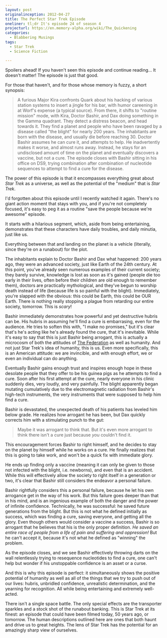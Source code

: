 ```yaml
---
layout: post
originalinception: 2012-04-27
title: The Perfect Star Trek Episode
oneliner: tl;dr It's episode 24 of season 4
projecturl: https://en.memory-alpha.org/wiki/The_Quickening
categories:
  - Blabbering Musings
tags:
  - Star Trek
  - Science Fiction

---
```


Spoilers ahead! If you haven't seen this episode and continue reading... It doesn't matter! The episode is just that good.

For those that haven't, and for those whose memory is fuzzy, a short synopsis:

> A furious Major Kira confronts Quark about his hacking of various station systems to insert a jingle for his bar, with humor careening in at Worf's expense (a typical source). From there, it shifts to "routine mission" mode, with Kira, Doctor Bashir, and Dax doing something in the Gamma quadrant. They detect a distress beacon, and head towards it. They find a planet and people who have been ravaged by a disease called "the blight" for nearly 200 years. The inhabitants are born with the disease, and usually die before reaching 30. Doctor Bashir assumes he can cure it, and attempts to help. He inadvertently makes it worse, and almost runs away. Instead, he stays for an undisclosed amount of time on the planet and eventually discovers a vaccine, but not a cure. The episode closes with Bashir sitting in his office on DS9, trying combination after combination of nucleotide sequences to attempt to find a cure for the disease.

The power of this episode is that it encompasses everything great about _Star Trek_ as a universe, as well as the potential of the "medium" that is _Star Trek_.

I'd forgotten about this episode until I recently watched it again. There's no giant action moment that stays with you, and if you're not completely focused, it's easy to peg it as a routine "save the people because we're awesome" episode.

It starts with a hilarious segment, which, aside from being entertaining, demonstrates that these characters have daily troubles, and daily minutia, just like us.

Everything between that and landing on the planet is a vehicle (literally, since they're on a runabout) for the plot.

The inhabitants explain to Doctor Bashir and Dax what happened: 200 years ago, they were an advanced society, just like Earth of the 24th century. At this point, you've already seen numerous examples of their current society; they barely survive, knowledge is lost as soon as it's gained (people die too early in their lives, often before their children are old enough to remember them), doctors are practically mythological, and they've begun to worship death instead of life (because life is so painful with the blight). Immediately, you're slapped with the obvious: this could be Earth, this could be OUR Earth. There is nothing really stopping a plague from retarding our entire society, tomorrow. This is _scary_! 

Bashir immediately demonstrates how powerful and yet destructive hubris can be. His hubris in assuming he'll find a cure is embarrasing, even for the audience. He tries to soften this with, "I make no promises," but it's clear that's he's acting like he's already found the cure, that it's inevitable. While it's easy to say that this is just Bashir being arrogant, this is actually a microcosm of both the attitudes of [The Federation][] as well as humanity. And not just Star Trek's idea of humanity, this is us. Even more specifically, this is an American attitude: we are invincible, and with enough effort, we or even an individual can do anything.

Eventually Bashir gains enough trust and inspires enough hope in these desolate people that they offer to be his guinea pigs as he attempts to find a cure. Soon after his first attempt at the cure, nearly everyone in his clinic suddenly dies, very loudly, and very painfully. The blight apparently began mutating cumulatively due to the electromagnetic radiation from Bashir's high-tech instruments, the very instruments that were supposed to help him find a cure.

Bashir is devastated, the unexpected death of his patients has leveled him below grade. He realizes how arrogant he has been, but Dax quickly corrects him with a stimulating punch to the gut:

> Maybe it was arrogant to think that. But it's even more arrogant to think there isn't a cure just because _you_ couldn't find it.

This encouragement forces Bashir to right himself, and he decides to stay on the planet by himself while he works on a cure. He finally realizes that this is going to take work, and won't be a quick fix with immediate glory.

He ends up finding only a vaccine (meaning it can only be given to those not infected with the blight, i.e. newborns), and even that is an accident. While this will effectively allow the society to right itself in a generation or two, it's clear that Bashir still considers the endeavor a personal failure.

Bashir rightfully considers this a personal failure, because he let his own arrogance get in the way of his work. But this failure goes deeper than that in his mind, and is an ingenious example of both the danger and the power of infinite confidence. Technically, he was successful: he saved future generations from the blight. But this is not what he defined initially as success, which was finding a cure, saving everyone, and getting all the glory. Even though others would consider a vaccine a success, Bashir is so arrogant that he believes that his is the only proper definition. _He saved an entire race of people from a life of pain and suffering and oppression!_ But he can't accept it, because it's not what he defined as "winning" the problem.

As the episode closes, and we see Bashir effectively throwing darts on the wall relentlessly trying to resequence nucleotides to find a cure, one can't help but wonder if his unstoppable confidence is an asset or a curse.

And this is why this episode is perfect: it simultaneously shows the positive potential of humanity as well as all of the things that we try to push out of our lives: hubris, unbridled confidence, unrealistic determination, and the yearning for recognition. All while being entertaining and extremely well-acted.

There isn't a single space battle. The only special effects are the transporter sparkles and a stock shot of the runabout banking. This is Star Trek at its finest: an episode that could have been filmed today, 50 years ago, or tomorrow. The human descriptions outlined here are ones that both haunt and drive us to great heights. The lens of Star Trek has the potential for an amazingly sharp view of ourselves.


[The Federation]: https://en.wikipedia.org/wiki/Federation_%28Star_Trek%29